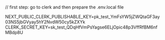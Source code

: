 // first step: go to clerk and then prepare the .env.local file

NEXT_PUBLIC_CLERK_PUBLISHABLE_KEY=pk_test_YmFsYW5jZWQtaGF3ay03NS5jbGVyay5hY2NvdW50cy5kZXYk
CLERK_SECRET_KEY=sk_test_QDqHfVmPsYagse6ELjOpic48p3VffRfBM6nfMBdp8U
